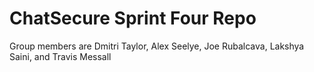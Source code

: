 # ChatSecure Sprint Four Repo
Group members are Dmitri Taylor, Alex Seelye, Joe Rubalcava, Lakshya Saini, and Travis Messall
